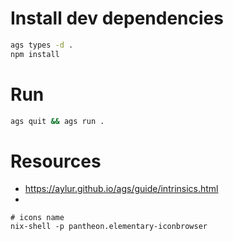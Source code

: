 # Install dev dependencies

```bash
ags types -d .
npm install
``` 

# Run

```bash
ags quit && ags run .

```

# Resources

 - https://aylur.github.io/ags/guide/intrinsics.html
 - 

 ```
# icons name
nix-shell -p pantheon.elementary-iconbrowser
```

